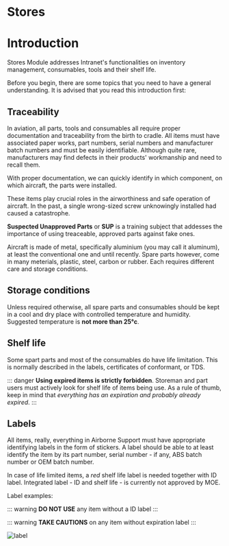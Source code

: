 # Stores

# Introduction

Stores Module addresses Intranet's functionalities on inventory management, consumables, tools and their shelf life.

Before you begin, there are some topics that you need to have a general understanding. It is advised that you read this introduction first:

## Traceability

In aviation, all parts, tools and consumables all require proper documentation and traceability from the birth to cradle. All items must have associated paper works, part numbers, serial numbers and manufacturer batch numbers and must be easily identifiable. Although quite rare, manufacturers may find defects in their products' workmanship and need to recall them.

With proper documentation, we can quickly identify in which component, on which aircraft, the parts were installed.

These items play crucial roles in the airworthiness and safe operation of aircraft. In the past, a single wrong-sized screw unknowingly installed had caused a catastrophe.

**Suspected Unapproved Parts** or **SUP** is a training subject that addesses the importance of using treaceable, approved parts against fake ones.

Aircraft is made of metal, specifically aluminium (you may call it aluminum), at least the conventional one and until recently. Spare parts however, come in many meterials, plastic, steel, carbon or rubber. Each requires different care and storage conditions.

## Storage conditions

Unless required otherwise, all spare parts and consumables should be kept in a cool and dry place with controlled temperature and humidity. Suggested temperature is **not more than 25°c**.

## Shelf life

Some spart parts and most of the consumables do have life limitation. This is normally described in the labels, certificates of conformant, or TDS.

::: danger
**Using expired items is strictly forbidden**. Storeman and part users must actively look for shelf life of items being use. As a rule of thumb, keep in mind that _everything has an expiration and probably already expired_.
:::

## Labels

All items, really, everything in Airborne Support must have appropriate identifying labels in the form of stickers. A label should be able to at least identify the item by its part number, serial number - if any, ABS batch number or OEM batch number.

In case of life limited items, a _red_ shelf life label is needed together with ID label. Integrated label - ID and shelf life - is currently not approved by MOE.

Label examples:

::: warning
**DO NOT USE** any item without a ID label
:::

::: warning
**TAKE CAUTIONS** on any item without expiration label
:::

![label]()
